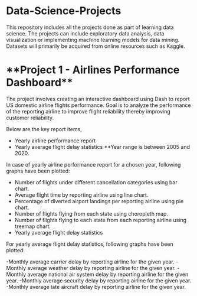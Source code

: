 # Data-Science-Projects
This repository includes all the projects done as part of learning data science. 
The projects can include exploratory data analysis, data visualization or implementing machine learning models for data mining. 
Datasets will primarily be acquired from online resources such as Kaggle.


<h1> **Project 1 - Airlines Performance Dashboard** </h1>

The project involves creating an interactive dashboard using Dash to report US domestic airline flights performance. Goal is to analyze the performance of the reporting airline to improve flight reliability thereby improving customer reliability.

Below are the key report items,

- Yearly airline performance report 
- Yearly average flight delay statistics
**Year range is between 2005 and 2020.



In case of yearly airline performance report for a chosen year, following graphs have been plotted:

- Number of flights under different cancellation categories using bar chart.
- Average flight time by reporting airline using line chart.
- Percentage of diverted airport landings per reporting airline using pie chart.
- Number of flights flying from each state using choropleth map.
- Number of flights flying to each state from each reporting airline using treemap chart.
- Yearly average flight delay statistics

For yearly average flight delay statistics, following graphs have been plotted:

-Monthly average carrier delay by reporting airline for the given year.
-Monthly average weather delay by reporting airline for the given year.
-Monthly average national air system delay by reporting airline for the given year.
-Monthly average security delay by reporting airline for the given year.
-Monthly average late aircraft delay by reporting airline for the given year.


